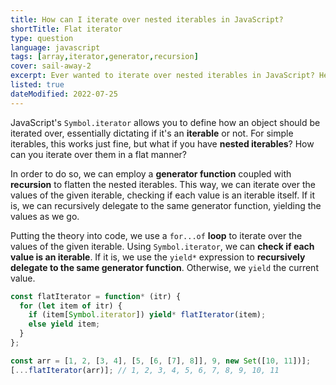```yaml
---
title: How can I iterate over nested iterables in JavaScript?
shortTitle: Flat iterator
type: question
language: javascript
tags: [array,iterator,generator,recursion]
cover: sail-away-2
excerpt: Ever wanted to iterate over nested iterables in JavaScript? Here's how.
listed: true
dateModified: 2022-07-25
---
```


JavaScript's `Symbol.iterator` allows you to define how an object should be iterated over, essentially dictating if it's an **iterable** or not. For simple iterables, this works just fine, but what if you have **nested iterables**? How can you iterate over them in a flat manner?

In order to do so, we can employ a **generator function** coupled with **recursion** to flatten the nested iterables. This way, we can iterate over the values of the given iterable, checking if each value is an iterable itself. If it is, we can recursively delegate to the same generator function, yielding the values as we go.

Putting the theory into code, we use a `for...of` **loop** to iterate over the values of the given iterable. Using `Symbol.iterator`, we can **check if each value is an iterable**. If it is, we use the `yield*` expression to **recursively delegate to the same generator function**. Otherwise, we `yield` the current value.

```js
const flatIterator = function* (itr) {
  for (let item of itr) {
    if (item[Symbol.iterator]) yield* flatIterator(item);
    else yield item;
  }
};

const arr = [1, 2, [3, 4], [5, [6, [7], 8]], 9, new Set([10, 11])];
[...flatIterator(arr)]; // 1, 2, 3, 4, 5, 6, 7, 8, 9, 10, 11
```
